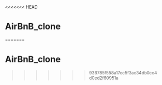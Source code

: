 <<<<<<< HEAD
# AirBnB_clone
=======
# AirBnB_clone
>>>>>>> 936785f558a17cc5f3ac34db0cc4d0ed2f60951a
